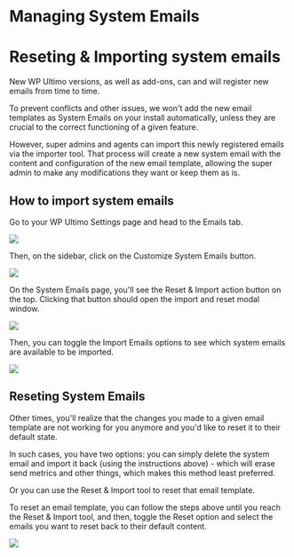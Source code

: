 # Managing System Emails

# Reseting & Importing system emails

New WP Ultimo versions, as well as add-ons, can and will register new emails from time to time.

To prevent conflicts and other issues, we won't add the new email templates as System Emails on your install automatically, unless they are crucial to the correct functioning of a given feature.

However, super admins and agents can import this newly registered emails via the importer tool. That process will create a new system email with the content and configuration of the new email template, allowing the super admin to make any modifications they want or keep them as is.

## How to import system emails

Go to your WP Ultimo Settings page and head to the Emails tab.

![](https://wp-ultimo-space.fra1.cdn.digitaloceanspaces.com/hs-file-yIQvxZcJqk.png)

Then, on the sidebar, click on the Customize System Emails button.

![](https://wp-ultimo-space.fra1.cdn.digitaloceanspaces.com/hs-file-mRSIFOG7eH.png)

On the System Emails page, you'll see the Reset & Import action button on the top. Clicking that button should open the import and reset modal window.

![](https://wp-ultimo-space.fra1.cdn.digitaloceanspaces.com/hs-file-UWDXL6Jf2d.png)

Then, you can toggle the Import Emails options to see which system emails are available to be imported.

![](https://wp-ultimo-space.fra1.cdn.digitaloceanspaces.com/hs-file-mGER3jSjMu.png)

## Reseting System Emails

Other times, you'll realize that the changes you made to a given email template are not working for you anymore and you'd like to reset it to their default state.

In such cases, you have two options: you can simply delete the system email and import it back (using the instructions above) - which will erase send metrics and other things, which makes this method least preferred.

Or you can use the Reset & Import tool to reset that email template.

To reset an email template, you can follow the steps above until you reach the Reset & Import tool, and then, toggle the Reset option and select the emails you want to reset back to their default content.

![](https://wp-ultimo-space.fra1.cdn.digitaloceanspaces.com/hs-file-SMHJQAZWQM.png)
